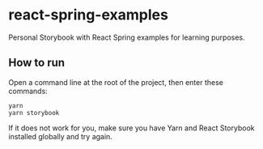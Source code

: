 # react-spring-examples

Personal Storybook with React Spring examples for learning purposes.

## How to run

Open a command line at the root of the project, then enter these commands:

```
yarn
yarn storybook
```

If it does not work for you, make sure you have Yarn and React Storybook installed globally and try again.
